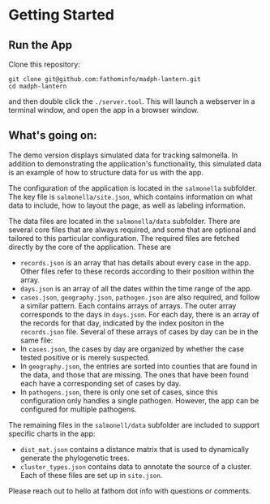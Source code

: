 # Getting Started

## Run the App


Clone this repository:

```
git clone git@github.com:fathominfo/madph-lantern.git
cd madph-lantern
```
and then double click the `./server.tool`. This will launch a webserver in a terminal window, and open the app in a browser window.

## What's going on:

The demo version displays simulated data for tracking salmonella. In addition to demonstrating the application's functionality, this simulated data is an example of how to structure data for us with the app.

The configuration of the application is located in the `salmonella` subfolder. The key file is `salmonella/site.json`, which contains information on what data to include, how to layout the page, as well as labeling information.

The data files are located in the  `salmonella/data` subfolder. There are several core files that are always required, and some that are optional and tailored to this particular configuration. The required files are fetched directly by the core of the application. These are
* `records.json` is an array that has details about every case in the app. Other files refer to these records according to their position within the array.
* `days.json` is an array of all the dates within the time range of the app.
*  `cases.json`, `geography.json`, `pathogen.json` are also required, and follow a similar pattern. Each contains arrays of arrays. The outer array corresponds to the days in `days.json`. For each day, there is an array of the records for that day, indicated by the index positon in the `records.json` file. Several of these arrays of cases by day can be in the same file:
  * In `cases.json`, the cases by day are organized by whether the case tested positive or is merely suspected.
  * In `geography.json`, the entries are sorted into counties that are found in the data, and those that are missing. The ones that have been found each have a corresponding set of cases by day.
  * In `pathogens.json`, there is only one set of cases, since this configuration only handles a single pathogen. However, the app can be configured for multiple pathogens.

The remaining files in the `salmonell/data` subfolder are included to support specific charts in the app:
* `dist_mat.json` contains a distance matrix that is used to dynamically generate the phylogenetic trees.
* `cluster_types.json` contains data to annotate the source of a cluster.
Each of these files are set up in `site.json`.


Please reach out to hello at fathom dot info with questions or comments.
